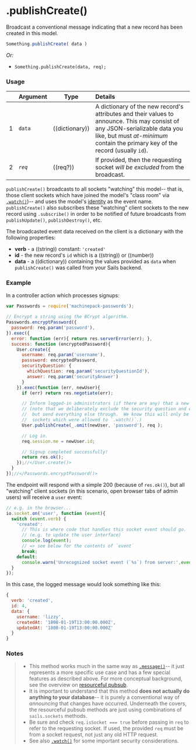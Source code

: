 # .publishCreate()

Broadcast a conventional message indicating that a new record has been created in this model.


```js
Something.publishCreate( data )
```

_Or:_
- `Something.publishCreate(data, req);`



### Usage

|   |     Argument        | Type                | Details    |
|---|:--------------------|---------------------|:-----------|
| 1 | `data`           |  ((dictionary))     |   A dictionary of the new record's attributes and their values to announce.  This may consist of any JSON-serializable data you like, but must _at-minimum_ contain the primary key of the record (usually `id`).
| 2 | _`req`_             |  ((req?))           | If provided, then the requesting socket _will be excluded_ from the broadcast.


`publishCreate()` broadcasts to all sockets "watching" this model-- that is, those client sockets which have joined the model's "class room" via [`.watch()`](http://sailsjs.com/documentation/reference/web-sockets/resourceful-pub-sub/watch))-- and uses the model's [identity](http://sailsjs.com/documentation/concepts/models-and-orm/model-settings#?identity) as the event name.  `publishCreate()` also subscribes these "watching" client sockets to the new record using `.subscribe()` in order to be notified of future broadcasts from `publishUpdate()`, `publishDestroy()`, etc.

The broadcasted event data received on the client is a dictionary with the following properties:

+ **verb**  - a ((string)) constant: `'created'`
+ **id** - the new record's `id` which is a ((string)) or ((number))
+ **data** - a ((dictionary)) containing the values provided as `data` when `publishCreate()` was called from your Sails backend.




### Example

In a controller action which processes signups:

```javascript
var Passwords = require('machinepack-passwords');

// Encrypt a string using the BCrypt algorithm.
Passwords.encryptPassword({
  password: req.param('password'),
}).exec({
  error: function (err){ return res.serverError(err); },
  success: function (encryptedPassword){
    User.create({
      username: req.param('username'),
      passsword: encryptedPassword,
      securityQuestion: {
        whichQuestion: req.param('securityQuestionId'),
        answer: req.param('securityAnswer')
      }
    }).exec(function (err, newUser){
      if (err) return res.negotiate(err);

      // Inform logged-in administrators (if there are any) that a new user has signed up.
      // (note that we deliberately exclude the security question and encrypted password,
      //  but send everything else through.  We know this will only be received by client
      //  sockets which were allowed to `.watch()`.)
      User.publishCreate(_.omit(newUser, 'password'), req );

      // Log in.
      req.session.me = newUser.id;

      // Signup completed successfully!
      return res.ok();
    });//</User.create()>
  }
});//</Passwords.encryptPassword()>
```

The endpoint will respond with a simple 200 (because of `res.ok()`), but all "watching" client sockets (in this scenario, open browser tabs of admin users) will receive a `user` event:

```js
// e.g. in the browser...
io.socket.on('user', function (event){
  switch (event.verb) {
    'created':
      // This is where code that handles this socket event should go.
      // (e.g. to update the user interface)
      console.log(event);
      // => see below for the contents of `event`
      break;
    default:
      console.warn('Unrecognized socket event (`%s`) from server:',event.verb, event);
  }
});
```

In this case, the logged message would look something like this:

```js
{
  verb: 'created',
  id: 4,
  data: {
    username: 'lizzy',
    createdAt: '1808-01-19T13:00:00.000Z',
    updatedAt: '1808-01-19T13:00:00.000Z'
  }
}
```



### Notes

> + This method works much in the same way as [`.message()`](http://sailsjs.com/documentation/reference/web-sockets/resourceful-pub-sub/message)-- it just represents a more specific use case and has a few special features as described above.  For more conceptual background, see the overview on [resourceful pubsub](http://sailsjs.com/documentation/reference/web-sockets/resourceful-pub-sub).
> + It is important to understand that this method **does not actually do anything to your database**-- it is purely a conventional way of _announcing_ that changes have occurred.  Underneath the covers, the resourceful pubsub methods are just using combinations of `sails.sockets` methods.
> + Be sure and check `req.isSocket === true` before passing in `req` to refer to the requesting socket.  If used, the provided `req` must be from a socket request, not just any old HTTP request.
> + See also [`.watch()`](http://sailsjs.com/documentation/reference/web-sockets/resourceful-pub-sub/watch) for some important security considerations.




<docmeta name="displayName" value=".publishCreate()">
<docmeta name="pageType" value="method">

